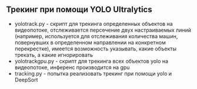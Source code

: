 ## Трекинг при помощи YOLO Ultralytics

* yolotrack.py - скрипт для трекинга определенных объектов на видеопотоке, отслеживается персечение двух настраиваемых линий (например, используется для отслеживания количества машин, повернувших в определенном направлении на конкретном перекрестке), имеется возможность указывать, какие объекты трекать, а какие игнорировать
* yolotrackgpu.py - скрипт для трекинга всех объектов yolo на видеопотоке, инференс производится на gpu
* tracking.py - попытка реализовать трекинг при помощи yolo и DeepSort